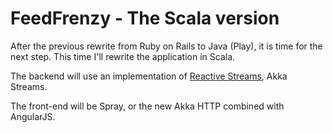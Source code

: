 FeedFrenzy - The Scala version
==============================

After the previous rewrite from Ruby on Rails to Java (Play), it is time for the next step.
This time I'll rewrite the application in Scala.

The backend will use an implementation of [Reactive Streams](http://www.reactive-streams.org/), Akka Streams.

The front-end will be Spray, or the new Akka HTTP combined with AngularJS.

